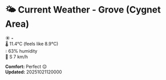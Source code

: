 # 🌤️ Current Weather - Grove (Cygnet Area)

☀️ **-**  
🌡️ 11.4°C (feels like 8.9°C)  
💧 63% humidity  
💨 S 7 km/h  

**Comfort:** Perfect 😌  
**Updated:** 20251021120000
